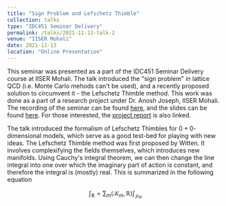 ```yaml
---
title: "Sign Problem and Lefschetz Thimble"
collection: talks
type: "IDC451 Seminar Delivery"
permalink: /talks/2021-11-13-talk-2
venue: "IISER Mohali"
date: 2021-11-13
location: "Online Presentation"
---
```


This seminar was presented as a part of the IDC451 Seminar Delivery course at IISER Mohali. The talk introduced the "sign problem" in lattice QCD (i.e. Monte Carlo mehods can't be used), and a recently proposed solution to circumvent it - the Lefschetz Thimble method. This work was done as a part of a research project under Dr. Anosh Joseph, IISER Mohali. The recording of the seminar can be found [here](https://github.com/kunal1729verma/kunal1729verma.github.io/files/lefschetz_thimble.pdf), and the slides can be found [here](https://www.youtube.com/watch?v=uBm3V33SLJY). For those interested, the [project report](https://github.com/kunal1729verma/kunal1729verma.github.io/files/report_kunal_verma_2021.pdf) is also linked.

The talk introduced the formalism of Lefschetz Thimbles for $0+0$-dimensional models, which serve as a good test-bed for playing with new ideas. The Lefschetz Thimble method was first proposed by Witten. It involves complexifying the fields themselves, which introduces new manifolds. Using Cauchy's integral theorem, we can then change the line integral into one over which the imaginary part of action is constant, and therefore the integral is (mostly) real. This is summarized in the following equation 

$$\int_{\mathbb{R}} = \sum_m \langle \mathcal{K}_m, \mathbb{R} \rangle \int_{\mathcal{J}_m}$$
